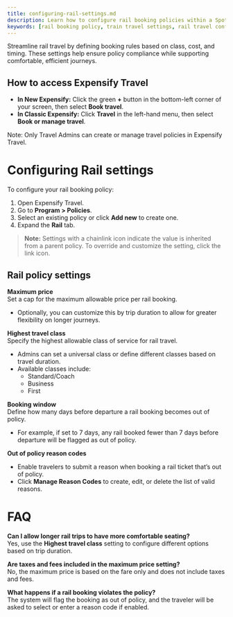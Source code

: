 ```yaml
---
title: configuring-rail-settings.md
description: Learn how to configure rail booking policies within a Spotnana travel policy in Expensify.
keywords: [rail booking policy, train travel settings, rail travel configuration, expensify travel policy, spotnana rail rules]
---
```


Streamline rail travel by defining booking rules based on class, cost, and timing. These settings help ensure policy compliance while supporting comfortable, efficient journeys.

## How to access Expensify Travel

- **In New Expensify:** Click the green **+** button in the bottom-left corner of your screen, then select **Book travel**.
- **In Classic Expensify:** Click **Travel** in the left-hand menu, then select **Book or manage travel**.

Note: Only Travel Admins can create or manage travel policies in Expensify Travel.

# Configuring Rail settings

To configure your rail booking policy:  
1. Open Expensify Travel.  
2. Go to **Program > Policies**.  
3. Select an existing policy or click **Add new** to create one.  
4. Expand the **Rail** tab.

> **Note:** Settings with a chainlink icon indicate the value is inherited from a parent policy. To override and customize the setting, click the link icon.

## Rail policy settings

**Maximum price**  
Set a cap for the maximum allowable price per rail booking.  
- Optionally, you can customize this by trip duration to allow for greater flexibility on longer journeys.

**Highest travel class**  
Specify the highest allowable class of service for rail travel.  
- Admins can set a universal class or define different classes based on travel duration.  
- Available classes include:
  - Standard/Coach
  - Business
  - First

**Booking window**  
Define how many days before departure a rail booking becomes out of policy.  
- For example, if set to 7 days, any rail booked fewer than 7 days before departure will be flagged as out of policy.

**Out of policy reason codes**  
- Enable travelers to submit a reason when booking a rail ticket that’s out of policy.  
- Click **Manage Reason Codes** to create, edit, or delete the list of valid reasons.

# FAQ

**Can I allow longer rail trips to have more comfortable seating?**  
Yes, use the **Highest travel class** setting to configure different options based on trip duration.

**Are taxes and fees included in the maximum price setting?**  
No, the maximum price is based on the fare only and does not include taxes and fees.

**What happens if a rail booking violates the policy?**  
The system will flag the booking as out of policy, and the traveler will be asked to select or enter a reason code if enabled.
